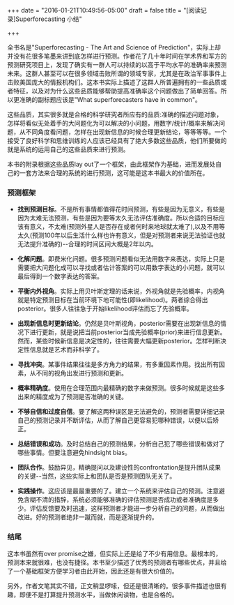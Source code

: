 +++
date = "2016-01-21T10:49:56-05:00"
draft = false
title = "[阅读记录]Superforecasting 小结"

+++

全书名是"Superforecasting - The Art and Science of Prediction"，实际上却并没有花很多笔墨来讲到底怎样进行预测。作者花了几十年时间在学术界和军方的预测研究项目上，发现了确实有一群人可以持续的以高于平均水平的准确率来预测未来。这群人甚至可以在很多领域击败所谓的领域专家，尤其是在政治军事事件上击败美国庞大的情报机构们。这本书实际上描述了这群人所普遍拥有的一些品质或者特征，以及对为什么这些品质能够帮助提高准确率这个问题做出了简单回答。所以更准确的副标题应该是"What superforecasters have in common"。

这些品质，其实很多就是合格的科学研究者所应有的品质:准确的描述问题对象，怎样将看似无处着手的大问题化为可以解决的小问题，用数字/统计/概率来解决问题，从不同角度看问题，怎样在出现新信息的时候合理更新结论，等等等等。一个接受了良好科学和思维训练的人应该已经具有了绝大多数这些品质，他们所要做的就是系统的运用自己的这些品质来进行预测。

本书的附录根据这些品质lay out了一个框架，由此框架作为基础，进而发展处自己的一套方法来合理的系统的进行预测，这可能是这本书最大的价值所在。

### 预测框架

*   **找到预测目标**。不是所有事情都值得花时间预测，有些是因为无意义，有些是因为太难无法预测，有些是因为要等太久无法评估准确度。所以合适的目标应该有意义，不太难(预测外星人是否存在或者何时来地球就太难了),以及不用等太久(预测100年以后生活什么样也许有意义，但是对预测者来说无法验证也就无法提升准确的)--合理的时间区间大概是2年以内。

*   **化解问题**。即费米化问题。很多预测问题看似无法用数字来表达，实际上只是需要把大问题化成可以寻找或者估计答案的可以用数字表达的小问题，就可以最后得到一个数字表达的答案。

*   **平衡内外视角**。实际上用贝叶斯定理的话来说，外视角就是先验概率，内视角就是特定预测目标在当前环境下地可能性(即likelihood)。两者综合得出posterior。很多人往往急于开始likelihood评估而忘了先验概率。

*   **出现新信息时更新结论**。仍然是贝叶斯视角，posterior需要在出现新信息的情况下进行更新，就是说把当前posterior当成先验概率(prior)来进行信息更新。然而，某些时候新信息是决定性的，往往需要大幅更新posterior。怎样判断决定性信息就是艺术而非科学了。

*   **寻找冲突**。某事件结果往往是多方角力的结果，有多重因素作用。找出所有因素，从不同的视角出发进行预测和更新。

*   **概率精确度**。使用在合理范围内最精确的数字来做预测。很多时候就是这些多出来的精度成为了预测是否准确的关键。

*   **不够自信和过度自信**。要了解这两种误区是无法避免的，预测者需要详细记录自己的预测记录并不断评估，从而了解自己更容易犯哪种错误，以便以后矫正。

*   **总结错误和成功**。及时总结自己的预测结果，分析自己犯了哪些错误和做对了哪些事情。但要注意避免hindsight bias。

*   **团队合作**。鼓励异见，精确提问以及建设性的confrontation是提升团队成果的关键--当然，这些实际上和团队是否是预测团队无关了。

*   **实践操作**。这应该是最最重要的了。建立一个系统来评估自己的预测。注意避免含糊不清的措辞，系统必须能够准确的评估预测是否成功或者准确度是多少。评估反馈要及时迅速，这样预测者才能进一步分析自己的问题，从而做出改进。好的预测者绝非一蹴而就，而是逐渐提升的。

### 结尾

这本书虽然有over promise之嫌，但实际上还是给了不少有用信息。最根本的，预测本来就很难，也没有捷径。本书至少描述了优秀的预测者有哪些优点，并且给了一个基础框架方便学习者由此开始，因此还是有很大价值的。

另外，作者文笔其实不错，正文稍显啰嗦，但还是很清晰的。很多事件描述也很有趣，即便不是打算提升预测水平，当做休闲读物，也是合格的。



